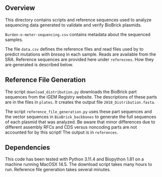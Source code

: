 ## Overview

This directory contains scripts and reference sequences used to analyze sequencing
data generated to validate and verify BioBrick plasmids.

`Burden-o-meter-sequencing.csv` contains metadata about the sequenced samples.

The file `data.csv` defines the reference files and read files used by
to predict mutations with _breseq_ in each sample. Reads are available from the SRA.
Reference sequences are provided here under `referecnes`. How they are generated is
described below.

## Reference File Generation

The script `download_distribution.py` downloads the BioBrick part sequences from the iGEM 
Registry website. The descriptions of these parts are in the files in `plates`. It creates 
the output file `2018_Distribution.fasta`.

The script `reference_file_generation.py` uses these part sequences and the vector sequences
in `BioBrick_backbones` to generate the full sequences of each plasmid that was analyzed.
Be aware that minor differences due to different assembly RFCs and CDS versus noncoding
parts are not accounted for by this script! The output is in `references`.

## Dependencies

This code has been tested with Python 3.11.4 and Biopython 1.81 on a machine running MacOSX 14.5. The download script takes many hours to run. Reference file generation takes several minutes.